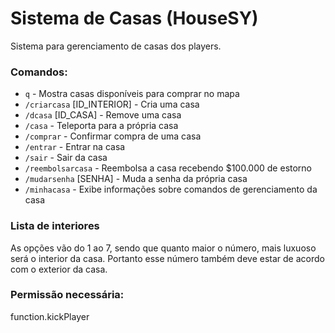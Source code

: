 # Sistema de Casas (HouseSY)

Sistema para gerenciamento de casas dos players.

### Comandos:
+ `q` - Mostra casas disponíveis para comprar no mapa
+ `/criarcasa` [ID_INTERIOR] - Cria uma casa
+ `/dcasa` [ID_CASA] - Remove uma casa
+ `/casa` - Teleporta para a própria casa
+ `/comprar` - Confirmar compra de uma casa
+ `/entrar` - Entrar na casa
+ `/sair` - Sair da casa
+ `/reembolsarcasa` - Reembolsa a casa recebendo $100.000 de estorno
+ `/mudarsenha` [SENHA] - Muda a senha da própria casa
+ `/minhacasa` - Exibe informações sobre comandos de gerenciamento da casa

### Lista de interiores
As opções vão do 1 ao 7, sendo que quanto maior o número, mais luxuoso será o interior da casa. Portanto esse número também deve estar de acordo com o exterior da casa.

### Permissão necessária:
function.kickPlayer
